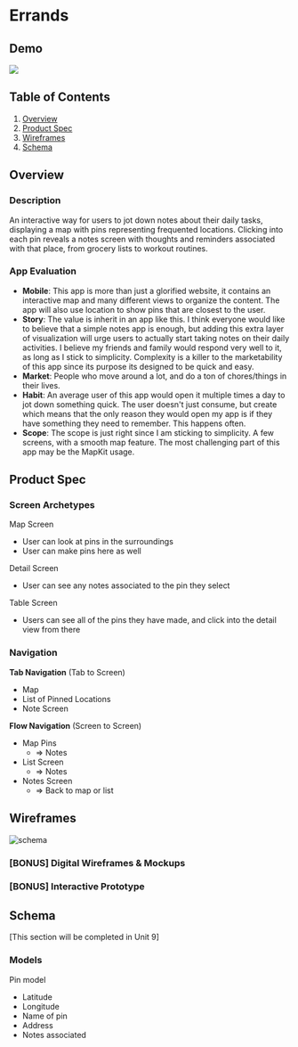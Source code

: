 # Errands 



## Demo
<div>
    <a href="https://www.loom.com/share/82b6f4234114454dbb897f1659913edb">
    </a>
    <a href="https://www.loom.com/share/82b6f4234114454dbb897f1659913edb">
      <img style="max-width:300px;" src="https://cdn.loom.com/sessions/thumbnails/82b6f4234114454dbb897f1659913edb-with-play.gif">
    </a>
  </div>


## Table of Contents

1. [Overview](#Overview)
2. [Product Spec](#Product-Spec)
3. [Wireframes](#Wireframes)
4. [Schema](#Schema)

## Overview
### Description
An interactive way for users to jot down notes about their daily tasks, displaying a map with pins representing frequented locations. Clicking into each pin reveals a notes screen with thoughts and reminders associated with that place, from grocery lists to workout routines.

### App Evaluation
- **Mobile**: This app is more than just a glorified website, it contains an interactive map and many different views to organize the content. The app will also use location to show pins that are closest to the user.
- **Story**: The value is inherit in an app like this. I think everyone would like to believe that a simple notes app is enough, but adding this extra layer of visualization will urge users to actually start taking notes on their daily activities. I believe my friends and family would respond very well to it, as long as I stick to simplicity. Complexity is a killer to the marketability of this app since its purpose its designed to be quick and easy.
- **Market**: People who move around a lot, and do a ton of chores/things in their lives.
- **Habit**: An average user of this app would open it multiple times a day to jot down something quick. The user doesn't just consume, but create which means that the only reason they would open my app is if they have something they need to remember. This happens often.
- **Scope**: The scope is just right since I am sticking to simplicity. A few screens, with a smooth map feature. The most challenging part of this app may be the MapKit usage.

## Product Spec

### Screen Archetypes

Map Screen
* User can look at pins in the surroundings
* User can make pins here as well

Detail Screen
* User can see any notes associated to the pin they select

Table Screen
* Users can see all of the pins they have made, and click into the detail view from there 

### Navigation

**Tab Navigation** (Tab to Screen)

* Map
* List of Pinned Locations
* Note Screen

**Flow Navigation** (Screen to Screen)

- Map Pins
    * => Notes
- List Screen
    * => Notes
- Notes Screen
    * => Back to map or list

## Wireframes

![schema](https://github.com/abgbro/Errands/assets/156050659/3a3ccfad-54a9-4c9a-a82a-98e26de1e89a)

### [BONUS] Digital Wireframes & Mockups

### [BONUS] Interactive Prototype

## Schema 

[This section will be completed in Unit 9]

### Models

Pin model
- Latitude
- Longitude
- Name of pin
- Address
- Notes associated

